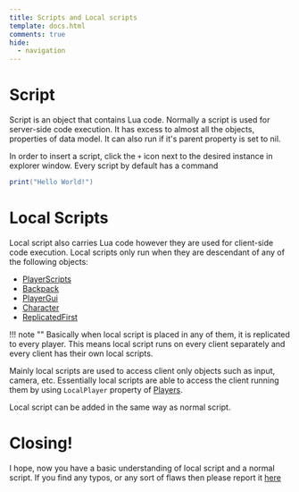 ```yaml
---
title: Scripts and Local scripts
template: docs.html
comments: true
hide:
  - navigation
---
```

# Script
Script is an object that contains Lua code.
Normally a script is used for server-side code execution. It has excess to almost all the objects, properties of data model.
It can also run if it's parent property is set to nil.

In order to insert a script, click the `+` icon next to the desired instance in explorer window. Every script by default has a command 
```lua
print("Hello World!")
```
# Local Scripts
Local script also carries Lua code however they are used for client-side code execution. Local scripts only run when they are descendant of any of the following objects:

* [PlayerScripts](https://developer.roblox.com/en-us/api-reference/class/PlayerScripts)
* [Backpack](https://developer.roblox.com/en-us/api-reference/class/Backpack)
* [PlayerGui](https://developer.roblox.com/en-us/api-reference/class/PlayerGui)
* [Character](https://developer.roblox.com/en-us/api-reference/property/Player/Character)
* [ReplicatedFirst](https://developer.roblox.com/en-us/api-reference/class/ReplicatedFirst)

!!! note ""
    Basically when local script is placed in any of them, it is replicated to every player. This means local script runs on every client separately and every client has their own local scripts.

Mainly local scripts are used to access client only objects such as input, camera, etc. Essentially local  scripts are able to access the client running them by using `LocalPlayer` property of [Players](https://developer.roblox.com/en-us/api-reference/class/Players). 

Local script can be added in the same way as normal script.

# Closing!
I hope, now you have a basic understanding of local script and a normal script. If you find any typos, or any sort of flaws then please report it [here](https://rodevs-helpers.github.io/Helpers-Documents/Others/Help_Us%21/)